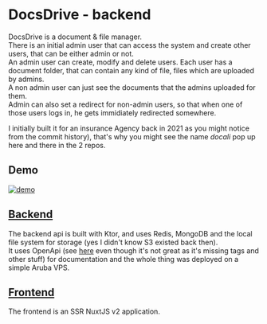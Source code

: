 # DocsDrive - backend
DocsDrive is a document & file manager.  
There is an initial admin user that can access the system and create other users, that can be either admin or not.  
An admin user can create, modify and delete users. Each user has a document folder, that can contain any kind of file, files which are uploaded by admins.  
A non admin user can just see the documents that the admins uploaded for them.  
Admin can also set a redirect for non-admin users, so that when one of those users logs in, he gets immidiately redirected somewhere.  

I initially built it for an insurance Agency back in 2021 as you might notice from the commit history), that's why you might see the name *docali* pop up here and there in the 2 repos.  

## Demo
[![demo](https://img.youtube.com/vi/Yq_CwU_XM9I/0.jpg)](https://www.youtube.com/watch?v=Yq_CwU_XM9I)  

## [Backend](https://github.com/Giuliopime/docs-drive-backend)
The backend api is built with Ktor, and uses Redis, MongoDB and the local file system for storage (yes I didn't know S3 existed back then).  
It uses OpenApi (see [here](https://giuliopime.github.io/docs-drive-backend/) even though it's not great as it's missing tags and other stuff) for documentation and the whole thing was deployed on a simple Aruba VPS.  

## [Frontend](https://github.com/Giuliopime/docs-drive-frontend)  
The frontend is an SSR NuxtJS v2 application.  
